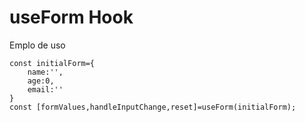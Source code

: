 # useForm Hook

Emplo de uso 

```
const initialForm={
    name:'',
    age:0,
    email:''
}
const [formValues,handleInputChange,reset]=useForm(initialForm);
```


